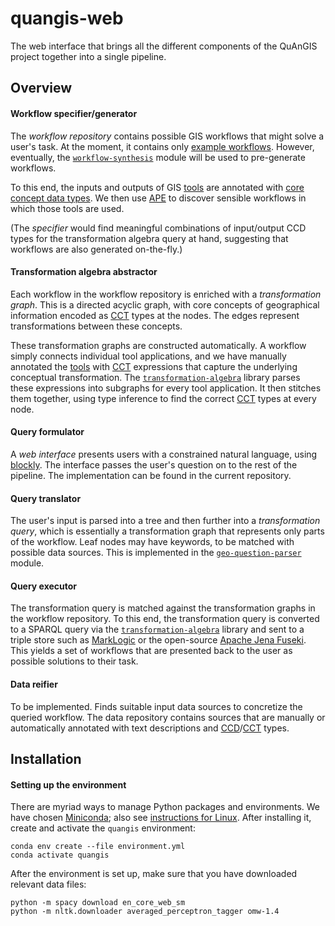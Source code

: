 # quangis-web

The web interface that brings all the different components of the 
QuAnGIS project together into a single pipeline.


## Overview

#### Workflow specifier/generator

The *workflow repository* contains possible GIS workflows that might 
solve a user's task. At the moment, it contains only [example 
workflows][wf]. However, eventually, the [`workflow-synthesis`][wfs] 
module will be used to pre-generate workflows.

To this end, the inputs and outputs of GIS [tools][tls] are annotated 
with [core concept data types][ccd]. We then use [APE][ape] to discover 
sensible workflows in which those tools are used.

(The *specifier* would find meaningful combinations of input/output CCD 
types for the transformation algebra query at hand, suggesting that 
workflows are also generated on-the-fly.)


#### Transformation algebra abstractor

Each workflow in the workflow repository is enriched with a 
*transformation graph*. This is a directed acyclic graph, with core 
concepts of geographical information encoded as [CCT][cct] types at the 
nodes. The edges represent transformations between these concepts.

These transformation graphs are constructed automatically. A workflow 
simply connects individual tool applications, and we have manually 
annotated the [tools][tls] with [CCT][cct] expressions that capture the 
underlying conceptual transformation. The [`transformation-algebra`][ta] 
library parses these expressions into subgraphs for every tool 
application. It then stitches them together, using type inference to 
find the correct [CCT][cct] types at every node.


#### Query formulator

A *web interface* presents users with a constrained natural language, 
using [blockly][blo]. The interface passes the user's question on to the 
rest of the pipeline. The implementation can be found in the current 
repository.


#### Query translator

The user's input is parsed into a tree and then further into a 
*transformation query*, which is essentially a transformation graph that 
represents only parts of the workflow. Leaf nodes may have keywords, to 
be matched with possible data sources. This is implemented in the 
[`geo-question-parser`][gqp] module.


#### Query executor

The transformation query is matched against the transformation graphs in 
the workflow repository. To this end, the transformation query is 
converted to a SPARQL query via the [`transformation-algebra`][ta] 
library and sent to a triple store such as [MarkLogic][ml] or the 
open-source [Apache Jena Fuseki][fus]. This yields a set of workflows 
that are presented back to the user as possible solutions to their task.


#### Data reifier

To be implemented. Finds suitable input data sources to concretize the 
queried workflow. The data repository contains sources that are manually 
or automatically annotated with text descriptions and 
[CCD][ccd]/[CCT][cct] types.


## Installation

#### Setting up the environment

There are myriad ways to manage Python packages and environments. We 
have chosen [Miniconda][cnd]; also see [instructions for Linux][cnl]. 
After installing it, create and activate the `quangis` environment:

    conda env create --file environment.yml
    conda activate quangis

After the environment is set up, make sure that you have downloaded 
relevant data files:

    python -m spacy download en_core_web_sm
    python -m nltk.downloader averaged_perceptron_tagger omw-1.4


[cnd]: https://repo.anaconda.com/miniconda/
[cnl]: https://docs.conda.io/projects/conda/en/latest/user-guide/install/rpm-debian.html
[ml]:  https://www.marklogic.com/
[fus]: https://jena.apache.org/documentation/fuseki2/
[blo]: https://developers.google.com/blockly/
[ccd]: https://github.com/simonscheider/QuAnGIS/tree/master/Ontology/CoreConceptData.ttl
[ape]: https://github.com/sanctuuary/APE
[apy]: https://github.com/quangis/pyAPE
[wfs]: https://github.com/quangis/workflow-synthesis
[gqp]: https://github.com/quangis/geo-question-parser
[ta]:  https://github.com/quangis/transformation-algebra
[cct]: https://github.com/quangis/cct
[tls]: https://github.com/quangis/cct/blob/master/tools/tools.ttl
[wf]:  https://github.com/quangis/cct/blob/master/workflows/
[web]: https://github.com/quangis/quangis-web
